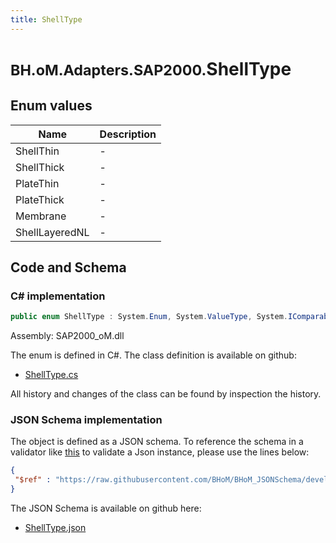 ```yaml
---
title: ShellType
---
```


# <small>BH.oM.Adapters.SAP2000.</small>**ShellType**



## Enum values

| Name            | Description                                                    |
|-----------------|----------------------------------------------------------------|
| ShellThin |  -  |
| ShellThick |  -  |
| PlateThin |  -  |
| PlateThick |  -  |
| Membrane |  -  |
| ShellLayeredNL |  -  |


## Code and Schema

### C# implementation

``` C# title="C#"
public enum ShellType : System.Enum, System.ValueType, System.IComparable, System.ISpanFormattable, System.IFormattable, System.IConvertible
```

Assembly: SAP2000_oM.dll

The enum is defined in C#. The class definition is available on github:

- [ShellType.cs](https://github.com/BHoM/SAP2000_Toolkit/blob/develop/SAP2000_oM/Enums\ShellType.cs)

All history and changes of the class can be found by inspection the history.
### JSON Schema implementation

The object is defined as a JSON schema. To reference the schema in a validator like [this](https://www.jsonschemavalidator.net/) to validate a Json instance, please use the lines below:

``` json title="JSON Schema"
{
 "$ref" : "https://raw.githubusercontent.com/BHoM/BHoM_JSONSchema/develop/SAP2000_oM/ShellType.json"
}
```

The JSON Schema is available on github here:

- [ShellType.json](https://github.com/BHoM/BHoM_JSONSchema/blob/develop/SAP2000_oM/ShellType.json)
